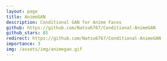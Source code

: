 ```yaml
---
layout: page
title: AnimeGAN
description: Conditional GAN for Anime Faces
github: https://github.com/Natsu6767/Conditional-AnimeGAN
github_stars: 85
redirect: https://github.com/Natsu6767/Conditional-AnimeGAN
importance: 3
img: /assets/img/animegan.gif
---
```

